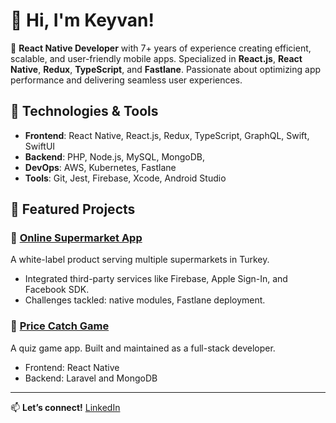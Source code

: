 # 👋 Hi, I'm Keyvan!

🎯 **React Native Developer** with 7+ years of experience creating efficient, scalable, and user-friendly mobile apps. Specialized in **React.js**, **React Native**, **Redux**, **TypeScript**, and **Fastlane**. Passionate about optimizing app performance and delivering seamless user experiences.

## 🔧 Technologies & Tools
- **Frontend**: React Native, React.js, Redux, TypeScript, GraphQL, Swift, SwiftUI
- **Backend**: PHP, Node.js, MySQL, MongoDB, 
- **DevOps**: AWS, Kubernetes, Fastlane
- **Tools**: Git, Jest, Firebase, Xcode, Android Studio

## 🌟 Featured Projects
### 🛒 [Online Supermarket App](https://play.google.com/store/apps/details?id=com.yawapickernext&hl=en)
A white-label product serving multiple supermarkets in Turkey. 
- Integrated third-party services like Firebase, Apple Sign-In, and Facebook SDK.
- Challenges tackled: native modules, Fastlane deployment.

### 📱 [Price Catch Game](https://apps.apple.com/us/app/price-catch/id6739748307)
A quiz game app. Built and maintained as a full-stack developer.
- Frontend: React Native
- Backend: Laravel and MongoDB

---

📫 **Let’s connect!** [LinkedIn](https://www.linkedin.com/in/keyvan-mozaffari/) 

